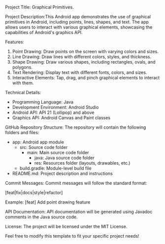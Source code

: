 Project Title: Graphical Primitives.

Project Description:This Android app demonstrates the use of graphical primitives in Android, including points, lines, shapes, and text. The app allows users to interact with various graphical elements, showcasing the capabilities of Android's graphics API.

Features:
1. Point Drawing: Draw points on the screen with varying colors and sizes.
2. Line Drawing: Draw lines with different colors, styles, and thickness.
3. Shape Drawing: Draw various shapes, including rectangles, ovals, and polygons.
4. Text Rendering: Display text with different fonts, colors, and sizes.
5. Interactive Elements: Tap, drag, and pinch graphical elements to interact with them.

Technical Details:
- Programming Language: Java
- Development Environment: Android Studio
- Android API: API 21 (Lollipop) and above
- Graphics API: Android Canvas and Paint classes

GitHub Repository Structure:
The repository will contain the following folders and files:

- app: Android app module
    - src: Source code folder
        - main: Main source code folder
            - java: Java source code folder
            - res: Resources folder (layouts, drawables, etc.)
    - build.gradle: Module-level build file
- README.md: Project description and instructions

Commit Messages:
Commit messages will follow the standard format:

[feat|fix|docs|style|refactor] <short description>

Example: [feat] Add point drawing feature

API Documentation:
API documentation will be generated using Javadoc comments in the Java source code.

License:
The project will be licensed under the MIT License.

Feel free to modify this template to fit your specific project needs!
